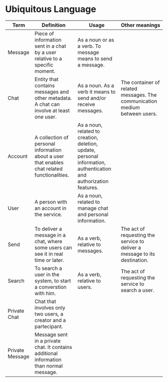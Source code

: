 # Ubiquitous Language

|Term | Definition | Usage | Other meanings |
|-----|------------|-------|----------------|
|Message| Piece of information sent in a chat by a user relative to a specific moment. | As a noun or as a verb. To message means to send a message. |
|Chat| Entity that contains messages and other metadata. A chat can involve at least one user. | As a noun. As a verb it means to send and/or receive messages. | The container of related messages. The communication medium between users. |
|Account| A collection of personal information about a user that enables chat related functionalities. | As a noun, related to creation, deletion, update, personal information, authentication and authorization features. |
|User| A person with an account in the service. | As a noun, related to manage chat and personal information. |
|Send| To deliver a message in a chat, where some users can see it in real time or later. | As a verb, relative to messages. | The act of requesting the service to deliver a message to its destination. |
|Search| To search a user in the system, to start a converstion with him. | As a verb, relative to users. | The act of requesting the service to search a user. |
|Private Chat| Chat that involves only two users, a creator and a partecipant. |
|Private Message| Message sent in a private chat. It contains additional information than normal message. |